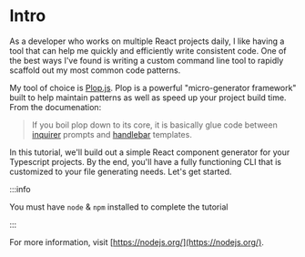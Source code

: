 # Intro

As a developer who works on multiple React projects daily, I like having a tool that can help me quickly and efficiently write consistent code. One of the best ways I've found is writing a custom command line tool to rapidly scaffold out my most common code patterns.

My tool of choice is [Plop.js](https://plopjs.com/). Plop is a powerful "micro-generator framework" built to help maintain patterns as well as speed up your project build time. From the documenation:

> If you boil plop down to its core, it is basically glue code between [inquirer](https://github.com/SBoudrias/Inquirer.js/) prompts and [handlebar](https://github.com/wycats/handlebars.js/) templates.

In this tutorial, we'll build out a simple React component generator for your Typescript projects. By the end, you'll have a fully functioning CLI that is customized to your file generating needs. Let's get started.

:::info

You must have `node` & `npm` installed to complete the tutorial

:::

For more information, visit [https://nodejs.org/](https://nodejs.org/).
